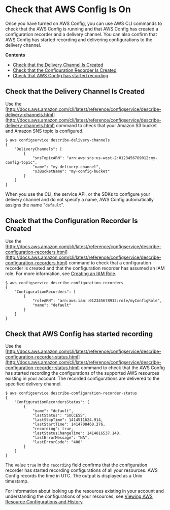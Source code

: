 # Check that AWS Config Is On<a name="gs-cli-verify-subscribe"></a>

Once you have turned on AWS Config, you can use AWS CLI commands to check that the AWS Config is running and that AWS Config has created a configuration recorder and a delivery channel\. You can also confirm that AWS Config has started recording and delivering configurations to the delivery channel\.

**Contents**
+ [Check that the Delivery Channel Is Created](#gs-cli-verify-channel)
+ [Check that the Configuration Recorder Is Created](#gs-cli-verify-recorder)
+ [Check that AWS Config has started recording](#gs-cli-verify-config-recording)

## Check that the Delivery Channel Is Created<a name="gs-cli-verify-channel"></a>

Use the [http://docs.aws.amazon.com/cli/latest/reference/configservice/describe-delivery-channels.html](http://docs.aws.amazon.com/cli/latest/reference/configservice/describe-delivery-channels.html) command to check that your Amazon S3 bucket and Amazon SNS topic is configured\.

```
$ aws configservice describe-delivery-channels
{
    "DeliveryChannels": [
        {
            "snsTopicARN": "arn:aws:sns:us-west-2:0123456789012:my-config-topic",
            "name": "my-delivery-channel",
            "s3BucketName": "my-config-bucket"
        }
    ]
}
```

When you use the CLI, the service API, or the SDKs to configure your delivery channel and do not specify a name, AWS Config automatically assigns the name "`default`"\. 

## Check that the Configuration Recorder Is Created<a name="gs-cli-verify-recorder"></a>

Use the [http://docs.aws.amazon.com/cli/latest/reference/configservice/describe-configuration-recorders.html](http://docs.aws.amazon.com/cli/latest/reference/configservice/describe-configuration-recorders.html) command to check that a configuration recorder is created and that the configuration recorder has assumed an IAM role\. For more information, see [Creating an IAM Role](gs-cli-prereq.md#gs-cli-create-iamrole)\.

```
$ aws configservice describe-configuration-recorders
{
    "ConfigurationRecorders": [
        {
            "roleARN": "arn:aws:iam::012345678912:role/myConfigRole",
            "name": "default"
        }
    ]
}
```

## Check that AWS Config has started recording<a name="gs-cli-verify-config-recording"></a>

Use the [http://docs.aws.amazon.com/cli/latest/reference/configservice/describe-configuration-recorder-status.html](http://docs.aws.amazon.com/cli/latest/reference/configservice/describe-configuration-recorder-status.html) command to check that the AWS Config has started recording the configurations of the supported AWS resources existing in your account\. The recorded configurations are delivered to the specified delivery channel\.

```
$ aws configservice describe-configuration-recorder-status
{
    "ConfigurationRecordersStatus": [
        {
            "name": "default",
            "lastStatus": "SUCCESS",
            "lastStopTime": 1414511624.914,
            "lastStartTime": 1414708460.276,
            "recording": true,
            "lastStatusChangeTime": 1414816537.148,
            "lastErrorMessage": "NA",
            "lastErrorCode": "400"
        }
    ]
}
```

The value `true` in the `recording` field confirms that the configuration recorder has started recording configurations of all your resources\. AWS Config records the time in UTC\. The output is displayed as a Unix timestamp\.  

For information about looking up the resources existing in your account and understanding the configurations of your resources, see [Viewing AWS Resource Configurations and History](view-manage-resource.md)\.